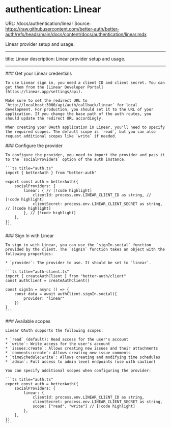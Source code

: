 # authentication: Linear

URL: /docs/authentication/linear
Source: https://raw.githubusercontent.com/better-auth/better-auth/refs/heads/main/docs/content/docs/authentication/linear.mdx

Linear provider setup and usage.

---

title: Linear
description: Linear provider setup and usage.

---

<Steps>
  <Step>
    ### Get your Linear credentials

    To use Linear sign in, you need a client ID and client secret. You can get them from the [Linear Developer Portal](https://linear.app/settings/api).

    Make sure to set the redirect URL to `http://localhost:3000/api/auth/callback/linear` for local development. For production, you should set it to the URL of your application. If you change the base path of the auth routes, you should update the redirect URL accordingly.

    When creating your OAuth application in Linear, you'll need to specify the required scopes. The default scope is `read`, but you can also request additional scopes like `write` if needed.

  </Step>

  <Step>
    ### Configure the provider

    To configure the provider, you need to import the provider and pass it to the `socialProviders` option of the auth instance.

    ```ts title="auth.ts"
    import { betterAuth } from "better-auth"

    export const auth = betterAuth({
        socialProviders: {
            linear: { // [!code highlight]
                clientId: process.env.LINEAR_CLIENT_ID as string, // [!code highlight]
                clientSecret: process.env.LINEAR_CLIENT_SECRET as string, // [!code highlight]
            }, // [!code highlight]
        },
    })
    ```

  </Step>

  <Step>
    ### Sign In with Linear

    To sign in with Linear, you can use the `signIn.social` function provided by the client. The `signIn` function takes an object with the following properties:

    * `provider`: The provider to use. It should be set to `linear`.

    ```ts title="auth-client.ts"
    import { createAuthClient } from "better-auth/client"
    const authClient = createAuthClient()

    const signIn = async () => {
        const data = await authClient.signIn.social({
            provider: "linear"
        })
    }
    ```

  </Step>

  <Step>
    ### Available scopes

    Linear OAuth supports the following scopes:

    * `read` (default): Read access for the user's account
    * `write`: Write access for the user's account
    * `issues:create`: Allows creating new issues and their attachments
    * `comments:create`: Allows creating new issue comments
    * `timeSchedule:write`: Allows creating and modifying time schedules
    * `admin`: Full access to admin level endpoints (use with caution)

    You can specify additional scopes when configuring the provider:

    ```ts title="auth.ts"
    export const auth = betterAuth({
        socialProviders: {
            linear: {
                clientId: process.env.LINEAR_CLIENT_ID as string,
                clientSecret: process.env.LINEAR_CLIENT_SECRET as string,
                scope: ["read", "write"] // [!code highlight]
            },
        },
    })
    ```

  </Step>
</Steps>
